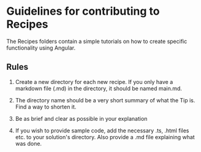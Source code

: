 # Guidelines for contributing to Recipes

The Recipes folders contain a simple tutorials on how to create specific functionality using Angular.

## Rules

1. Create a new directory for each new recipe. If you only have a markdown file (.md) in the directory, it should be named main.md.

2. The directory name should be a very short summary of what the Tip is. Find a way to shorten it. 

3. Be as brief and clear as possible in your explanation

4. If you wish to provide sample code, add the necessary .ts, .html files etc. to your solution's directory. Also provide a .md file explaining what was done.